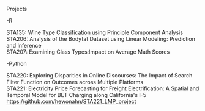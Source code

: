 Projects 

-R 

STA135: Wine Type Classification using Principle Component Analysis \
STA206: Analysis of the Bodyfat Dataset using Linear Modeling: Prediction and Inference \
STA207: Examining Class Types:Impact on Average Math Scores

-Python 

STA220: Exploring Disparities in Online Discourses: The Impact of Search Filter Function on Outcomes across Multiple Platforms \
STA221: Electricity Price Forecasting for Freight Electrification: A Spatial and Temporal Model for BET Charging along California's I-5 https://github.com/hewonahn/STA221_LMP_project
